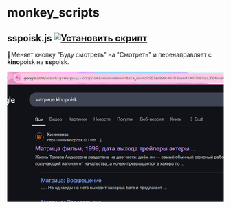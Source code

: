 # monkey_scripts

## sspoisk.js [![Установить скрипт](https://img.shields.io/badge/Установить%20скрипт-Install-blue)](https://www.tampermonkey.net/script_installation.php#url=https://raw.githubusercontent.com/mrAsh4r/monkey_scripts/main/scripts/sspoisk.js)
🔹Меняет кнопку "Буду смотреть" на "Смотреть" и перенаправляет с **kino**poisk на **ss**poisk.

![sspoisk.js demo gif](./gifs/sspoisk.gif)

###
